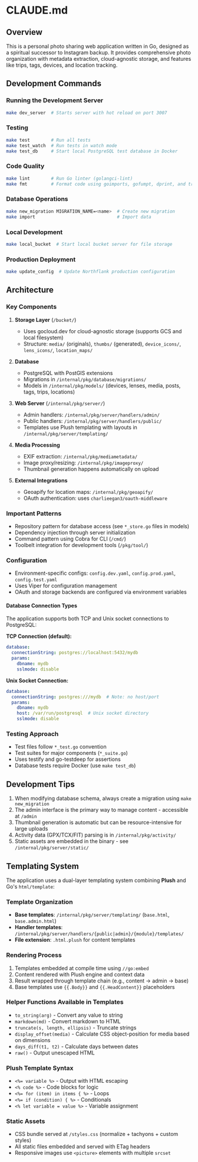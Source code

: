 # CLAUDE.md

## Overview

This is a personal photo sharing web application written in Go, designed as a spiritual successor to Instagram backup. It provides comprehensive photo organization with metadata extraction, cloud-agnostic storage, and features like trips, tags, devices, and location tracking.

## Development Commands

### Running the Development Server

```bash
make dev_server  # Starts server with hot reload on port 3007
```

### Testing

```bash
make test        # Run all tests
make test_watch  # Run tests in watch mode
make test_db     # Start local PostgreSQL test database in Docker
```

### Code Quality

```bash
make lint        # Run Go linter (golangci-lint)
make fmt         # Format code using goimports, gofumpt, dprint, and treefmt
```

### Database Operations

```bash
make new_migration MIGRATION_NAME=<name>  # Create new migration
make import                               # Import data
```

### Local Development

```bash
make local_bucket  # Start local bucket server for file storage
```

### Production Deployment

```bash
make update_config  # Update Northflank production configuration
```

## Architecture

### Key Components

1. **Storage Layer** (`/bucket/`)
   - Uses gocloud.dev for cloud-agnostic storage (supports GCS and local filesystem)
   - Structure: `media/` (originals), `thumbs/` (generated), `device_icons/`, `lens_icons/`, `location_maps/`

2. **Database**
   - PostgreSQL with PostGIS extensions
   - Migrations in `/internal/pkg/database/migrations/`
   - Models in `/internal/pkg/models/` (devices, lenses, media, posts, tags, trips, locations)

3. **Web Server** (`/internal/pkg/server/`)
   - Admin handlers: `/internal/pkg/server/handlers/admin/`
   - Public handlers: `/internal/pkg/server/handlers/public/`
   - Templates use Plush templating with layouts in `/internal/pkg/server/templating/`

4. **Media Processing**
   - EXIF extraction: `/internal/pkg/mediametadata/`
   - Image proxy/resizing: `/internal/pkg/imageproxy/`
   - Thumbnail generation happens automatically on upload

5. **External Integrations**
   - Geoapify for location maps: `/internal/pkg/geoapify/`
   - OAuth authentication: uses `charlieegan3/oauth-middleware`

### Important Patterns

- Repository pattern for database access (see `*_store.go` files in models)
- Dependency injection through server initialization
- Command pattern using Cobra for CLI (`/cmd/`)
- Toolbelt integration for development tools (`/pkg/tool/`)

### Configuration

- Environment-specific configs: `config.dev.yaml`, `config.prod.yaml`, `config.test.yaml`
- Uses Viper for configuration management
- OAuth and storage backends are configured via environment variables

#### Database Connection Types

The application supports both TCP and Unix socket connections to PostgreSQL:

**TCP Connection (default):**

```yaml
database:
  connectionString: postgres://localhost:5432/mydb
  params:
    dbname: mydb
    sslmode: disable
```

**Unix Socket Connection:**

```yaml
database:
  connectionString: postgres:///mydb  # Note: no host/port
  params:
    dbname: mydb
    host: /var/run/postgresql  # Unix socket directory
    sslmode: disable
```

### Testing Approach

- Test files follow `*_test.go` convention
- Test suites for major components (`*_suite.go`)
- Uses testify and go-testdeep for assertions
- Database tests require Docker (use `make test_db`)

## Development Tips

1. When modifying database schema, always create a migration using `make new_migration`
2. The admin interface is the primary way to manage content - accessible at `/admin`
3. Thumbnail generation is automatic but can be resource-intensive for large uploads
4. Activity data (GPX/TCX/FIT) parsing is in `/internal/pkg/activity/`
5. Static assets are embedded in the binary - see `/internal/pkg/server/static/`

## Templating System

The application uses a dual-layer templating system combining **Plush** and Go's `html/template`:

### Template Organization

- **Base templates**: `/internal/pkg/server/templating/` (`base.html`, `base.admin.html`)
- **Handler templates**: `/internal/pkg/server/handlers/{public|admin}/{module}/templates/`
- **File extension**: `.html.plush` for content templates

### Rendering Process

1. Templates embedded at compile time using `//go:embed`
2. Content rendered with Plush engine and context data
3. Result wrapped through template chain (e.g., content → admin → base)
4. Base templates use `{{.Body}}` and `{{.HeadContent}}` placeholders

### Helper Functions Available in Templates

- `to_string(arg)` - Convert any value to string
- `markdown(md)` - Convert markdown to HTML
- `truncate(s, length, ellipsis)` - Truncate strings
- `display_offset(media)` - Calculate CSS object-position for media based on dimensions
- `days_diff(t1, t2)` - Calculate days between dates
- `raw()` - Output unescaped HTML

### Plush Template Syntax

- `<%= variable %>` - Output with HTML escaping
- `<% code %>` - Code blocks for logic
- `<%= for (item) in items { %>` - Loops
- `<%= if (condition) { %>` - Conditionals
- `<% let variable = value %>` - Variable assignment

### Static Assets

- CSS bundle served at `/styles.css` (normalize + tachyons + custom styles)
- All static files embedded and served with ETag headers
- Responsive images use `<picture>` elements with multiple `srcset`
